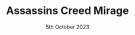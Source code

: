 ---
layout: post
date: 5th October 2023
title: Assassins Creed Mirage
description:
developer: Ubisoft
card-image: 1
banner-image: 1
banner-offset: 95
---
